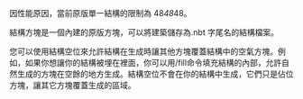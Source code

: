 因性能原因，當前原版單一結構的限制為 48*48*48。

結構方塊是一個內建的原版方塊，可以將建築儲存為.nbt 字尾名的結構檔案。

您可以使用結構空位來允許結構在生成時讓其他方塊覆蓋結構中的空氣方塊。例如，如果你想讓你的結構被埋在裡面，你可以用/fill命令填充結構的內部，允許自然生成的方塊在空餘的地方生成。結構空位不會在你的結構中生成，它們只是佔位方塊，讓其它方塊覆蓋生成的區域。